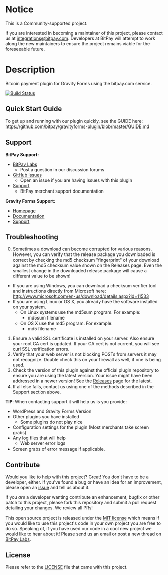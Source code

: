 # Notice

This is a Community-supported project.

If you are interested in becoming a maintainer of this project, please contact us at integrations@bitpay.com. Developers at BitPay will attempt to work along the new maintainers to ensure the project remains viable for the foreseeable future.

# Description

Bitcoin payment plugin for Gravity Forms using the bitpay.com service.

[![Build Status](https://travis-ci.org/bitpay/gravityforms-plugin.svg?branch=master)](https://travis-ci.org/bitpay/gravityforms-plugin)

## Quick Start Guide

To get up and running with our plugin quickly, see the GUIDE here: https://github.com/bitpay/gravityforms-plugin/blob/master/GUIDE.md

## Support

**BitPay Support:**

* [BitPay Labs](https://labs.bitpay.com/c/plugins/gravity-forms)
  * Post a question in our discussion forums
* [GitHub Issues](https://github.com/bitpay/gravityforms-plugin/issues)
  * Open an issue if you are having issues with this plugin
* [Support](https://support.bitpay.com)
  * BitPay merchant support documentation

**Gravity Forms Support:**

* [Homepage](http://www.gravityforms.com/)
* [Documentation](http://www.gravityhelp.com/documentation/page/Gravity_Forms_Documentation)
* [Support](http://www.gravityhelp.com/support/)

## Troubleshooting

0. Sometimes a download can become corrupted for various reasons.  However, you can verify that the release package you downloaded is correct by checking the md5 checksum "fingerprint" of your download against the md5 checksum value shown on the Releases page.  Even the smallest change in the downloaded release package will cause a different value to be shown!
  * If you are using Windows, you can download a checksum verifier tool and instructions directly from Microsoft here: http://www.microsoft.com/en-us/download/details.aspx?id=11533
  * If you are using Linux or OS X, you already have the software installed on your system.
    * On Linux systems use the md5sum program.  For example:
      * md5sum filename
    * On OS X use the md5 program.  For example:
      * md5 filename
1. Ensure a valid SSL certificate is installed on your server. Also ensure your root CA cert is updated. If your CA cert is not current, you will see curl SSL verification errors.
2. Verify that your web server is not blocking POSTs from servers it may not recognize. Double check this on your firewall as well, if one is being used.
3. Check the version of this plugin against the official plugin repository to ensure you are using the latest version. Your issue might have been addressed in a newer version! See the [Releases](https://github.com/bitpay/gravityforms-plugin/releases) page for the latest.
4. If all else fails, contact us using one of the methods described in the Support section above.

**TIP**: When contacting support it will help us is you provide:

* WordPress and Gravity Forms Version
* Other plugins you have installed
  * Some plugins do not play nice
* Configuration settings for the plugin (Most merchants take screen grabs)
* Any log files that will help
  * Web server error logs
* Screen grabs of error message if applicable.

## Contribute

Would you like to help with this project?  Great!  You don't have to be a developer, either.  If you've found a bug or have an idea for an improvement, please open an [issue](https://github.com/bitpay/gravityforms-plugin/issues) and tell us about it.

If you *are* a developer wanting contribute an enhancement, bugfix or other patch to this project, please fork this repository and submit a pull request detailing your changes. We review all PRs!

This open source project is released under the [MIT license](http://opensource.org/licenses/MIT) which means if you would like to use this project's code in your own project you are free to do so.  Speaking of, if you have used our code in a cool new project we would like to hear about it!  Please send us an email or post a new thread on [BitPay Labs](https://labs.bitpay.com).


## License

Please refer to the [LICENSE](https://github.com/bitpay/gravityforms-plugin/blob/master/LICENSE) file that came with this project.
